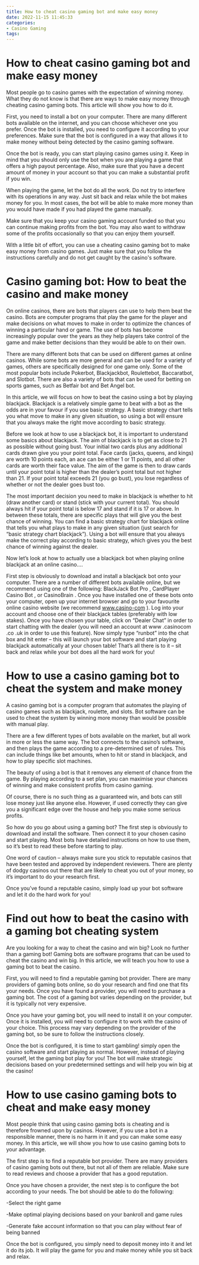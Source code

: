 ```yaml
---
title: How to cheat casino gaming bot and make easy money
date: 2022-11-15 11:45:33
categories:
- Casino Gaming
tags:
---
```



#  How to cheat casino gaming bot and make easy money

Most people go to casino games with the expectation of winning money. What they do not know is that there are ways to make easy money through cheating casino gaming bots. This article will show you how to do it.

First, you need to install a bot on your computer. There are many different bots available on the internet, and you can choose whichever one you prefer. Once the bot is installed, you need to configure it according to your preferences. Make sure that the bot is configured in a way that allows it to make money without being detected by the casino gaming software.

Once the bot is ready, you can start playing casino games using it. Keep in mind that you should only use the bot when you are playing a game that offers a high payout percentage. Also, make sure that you have a decent amount of money in your account so that you can make a substantial profit if you win.

When playing the game, let the bot do all the work. Do not try to interfere with its operations in any way. Just sit back and relax while the bot makes money for you. In most cases, the bot will be able to make more money than you would have made if you had played the game manually.

Make sure that you keep your casino gaming account funded so that you can continue making profits from the bot. You may also want to withdraw some of the profits occasionally so that you can enjoy them yourself.

With a little bit of effort, you can use a cheating casino gaming bot to make easy money from casino games. Just make sure that you follow the instructions carefully and do not get caught by the casino's software.

#  Casino gaming bot: How to beat the casino and make money

On online casinos, there are bots that players can use to help them beat the casino. Bots are computer programs that play the game for the player and make decisions on what moves to make in order to optimize the chances of winning a particular hand or game. The use of bots has become increasingly popular over the years as they help players take control of the game and make better decisions than they would be able to on their own.

There are many different bots that can be used on different games at online casinos. While some bots are more general and can be used for a variety of games, others are specifically designed for one game only. Some of the most popular bots include Pokerbot, Blackjackbot, Roulettebot, Baccaratbot, and Slotbot. There are also a variety of bots that can be used for betting on sports games, such as Betfair bot and Bet Angel bot.

In this article, we will focus on how to beat the casino using a bot by playing blackjack. Blackjack is a relatively simple game to beat with a bot as the odds are in your favour if you use basic strategy. A basic strategy chart tells you what move to make in any given situation, so using a bot will ensure that you always make the right move according to basic strategy.

Before we look at how to use a blackjack bot, it is important to understand some basics about blackjack. The aim of blackjack is to get as close to 21 as possible without going bust. Your initial two cards plus any additional cards drawn give you your point total. Face cards (jacks, queens, and kings) are worth 10 points each, an ace can be either 1 or 11 points, and all other cards are worth their face value. The aim of the game is then to draw cards until your point total is higher than the dealer’s point total but not higher than 21. If your point total exceeds 21 (you go bust), you lose regardless of whether or not the dealer goes bust too.

The most important decision you need to make in blackjack is whether to hit (draw another card) or stand (stick with your current total). You should always hit if your point total is below 17 and stand if it is 17 or above. In between these totals, there are specific plays that will give you the best chance of winning. You can find a basic strategy chart for blackjack online that tells you what plays to make in any given situation (just search for “basic strategy chart blackjack”). Using a bot will ensure that you always make the correct play according to basic strategy, which gives you the best chance of winning against the dealer.

Now let’s look at how to actually use a blackjack bot when playing online blackjack at an online casino….

First step is obviously to download and install a blackjack bot onto your computer. There are a number of different bots available online, but we recommend using one of the following: BlackJack Bot Pro , CardPlayer Casino Bot , or CasinoBrain . Once you have installed one of these bots onto your computer, open up your internet browser and go to your favourite online casino website (we recommend www.casino-com ). Log into your account and choose one of their blackjack tables (preferably with low stakes). Once you have chosen your table, click on “Dealer Chat” in order to start chatting with the dealer (you will need an account at www .casinocom .co .uk in order to use this feature). Now simply type “runbot” into the chat box and hit enter – this will launch your bot software and start playing blackjack automatically at your chosen table! That’s all there is to it – sit back and relax while your bot does all the hard work for you!










#  How to use a casino gaming bot to cheat the system and make money

A casino gaming bot is a computer program that automates the playing of casino games such as blackjack, roulette, and slots. Bot software can be used to cheat the system by winning more money than would be possible with manual play.

There are a few different types of bots available on the market, but all work in more or less the same way. The bot connects to the casino’s software, and then plays the game according to a pre-determined set of rules. This can include things like bet amounts, when to hit or stand in blackjack, and how to play specific slot machines.

The beauty of using a bot is that it removes any element of chance from the game. By playing according to a set plan, you can maximise your chances of winning and make consistent profits from casino gaming.

Of course, there is no such thing as a guaranteed win, and bots can still lose money just like anyone else. However, if used correctly they can give you a significant edge over the house and help you make some serious profits.

So how do you go about using a gaming bot? The first step is obviously to download and install the software. Then connect it to your chosen casino and start playing. Most bots have detailed instructions on how to use them, so it’s best to read these before starting to play.

One word of caution – always make sure you stick to reputable casinos that have been tested and approved by independent reviewers. There are plenty of dodgy casinos out there that are likely to cheat you out of your money, so it’s important to do your research first.

Once you’ve found a reputable casino, simply load up your bot software and let it do the hard work for you!

#  Find out how to beat the casino with a gaming bot cheating system

Are you looking for a way to cheat the casino and win big? Look no further than a gaming bot! Gaming bots are software programs that can be used to cheat the casino and win big. In this article, we will teach you how to use a gaming bot to beat the casino.

First, you will need to find a reputable gaming bot provider. There are many providers of gaming bots online, so do your research and find one that fits your needs. Once you have found a provider, you will need to purchase a gaming bot. The cost of a gaming bot varies depending on the provider, but it is typically not very expensive.

Once you have your gaming bot, you will need to install it on your computer. Once it is installed, you will need to configure it to work with the casino of your choice. This process may vary depending on the provider of the gaming bot, so be sure to follow the instructions closely.

Once the bot is configured, it is time to start gambling! simply open the casino software and start playing as normal. However, instead of playing yourself, let the gaming bot play for you! The bot will make strategic decisions based on your predetermined settings and will help you win big at the casino!

#  How to use casino gaming bots to cheat and make easy money

Most people think that using casino gaming bots is cheating and is therefore frowned upon by casinos. However, if you use a bot in a responsible manner, there is no harm in it and you can make some easy money. In this article, we will show you how to use casino gaming bots to your advantage.

The first step is to find a reputable bot provider. There are many providers of casino gaming bots out there, but not all of them are reliable. Make sure to read reviews and choose a provider that has a good reputation.

Once you have chosen a provider, the next step is to configure the bot according to your needs. The bot should be able to do the following:

-Select the right game

-Make optimal playing decisions based on your bankroll and game rules

-Generate fake account information so that you can play without fear of being banned

Once the bot is configured, you simply need to deposit money into it and let it do its job. It will play the game for you and make money while you sit back and relax.